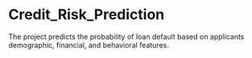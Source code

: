 # Credit_Risk_Prediction
The project predicts the probability of loan default based on applicants demographic, financial, and behavioral features.
